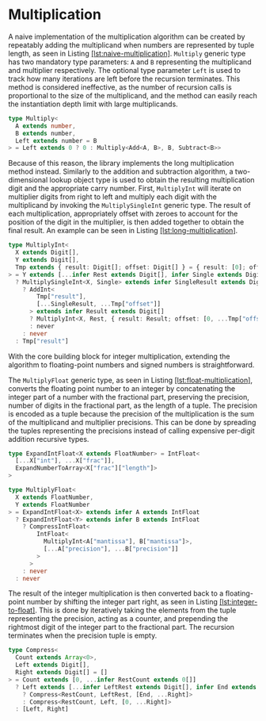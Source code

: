# Multiplication

A naive implementation of the multiplication algorithm can be created by
repeatably adding the multiplicand when numbers are represented by tuple
length, as seen in Listing
[\[lst:naive-multiplication\]](#lst:naive-multiplication). `Multiply`
generic type has two mandatory type parameters: `A` and `B` representing
the multiplicand and multiplier respectively. The optional type
parameter `Left` is used to track how many iterations are left before
the recursion terminates. This method is considered ineffective, as the
number of recursion calls is proportional to the size of the
multiplicand, and the method can easily reach the instantiation depth
limit with large multiplicands.

<div class="listing">

``` TypeScript
type Multiply<
  A extends number,
  B extends number,
  Left extends number = B
> = Left extends 0 ? 0 : Multiply<Add<A, B>, B, Subtract<B>>
```

</div>

Because of this reason, the library implements the long multiplication
method instead. Similarly to the addition and subtraction algorithm, a
two-dimensional lookup object type is used to obtain the resulting
multiplication digit and the appropriate carry number. First,
`MultiplyInt` will iterate on multiplier digits from right to left and
multiply each digit with the multiplicand by invoking the
`MultiplySingleInt` generic type. The result of each multiplication,
appropriately offset with zeroes to account for the position of the
digit in the multiplier, is then added together to obtain the final
result. An example can be seen in Listing
[\[lst:long-multiplication\]](#lst:long-multiplication).

<div class="listing">

``` TypeScript
type MultiplyInt<
  X extends Digit[],
  Y extends Digit[],
  Tmp extends { result: Digit[]; offset: Digit[] } = { result: [0]; offset: [] }
> = Y extends [...infer Rest extends Digit[], infer Single extends Digit]
  ? MultiplySingleInt<X, Single> extends infer SingleResult extends Digit[]
    ? AddInt<
        Tmp["result"],
        [...SingleResult, ...Tmp["offset"]]
      > extends infer Result extends Digit[]
      ? MultiplyInt<X, Rest, { result: Result; offset: [0, ...Tmp["offset"]] }>
      : never
    : never
  : Tmp["result"]
```

</div>

With the core building block for integer multiplication, extending the
algorithm to floating-point numbers and signed numbers is
straightforward.

The `MultiplyFloat` generic type, as seen in Listing
[\[lst:float-multiplication\]](#lst:float-multiplication), converts the
floating point number to an integer by concatenating the integer part of
a number with the fractional part, preserving the precision, number of
digits in the fractional part, as the length of a tuple. The precision
is encoded as a tuple because the precision of the multiplication is the
sum of the multiplicand and multiplier precisions. This can be done by
spreading the tuples representing the precisions instead of calling
expensive per-digit addition recursive types.

<div class="listing">

``` TypeScript
type ExpandIntFloat<X extends FloatNumber> = IntFloat<
  [...X["int"], ...X["frac"]],
  ExpandNumberToArray<X["frac"]["length"]>
>

type MultiplyFloat<
  X extends FloatNumber,
  Y extends FloatNumber
> = ExpandIntFloat<X> extends infer A extends IntFloat
  ? ExpandIntFloat<Y> extends infer B extends IntFloat
    ? CompressIntFloat<
        IntFloat<
          MultiplyInt<A["mantissa"], B["mantissa"]>,
          [...A["precision"], ...B["precision"]]
        >
      >
    : never
  : never
```

</div>

The result of the integer multiplication is then converted back to a
floating-point number by shifting the integer part right, as seen in
Listing [\[lst:integer-to-float\]](#lst:integer-to-float). This is done
by iteratively taking the elements from the tuple representing the
precision, acting as a counter, and prepending the rightmost digit of
the integer part to the fractional part. The recursion terminates when
the precision tuple is empty.

<div class="listing">

``` TypeScript
type Compress<
  Count extends Array<0>,
  Left extends Digit[],
  Right extends Digit[] = []
> = Count extends [0, ...infer RestCount extends 0[]]
  ? Left extends [...infer LeftRest extends Digit[], infer End extends Digit]
    ? Compress<RestCount, LeftRest, [End, ...Right]>
    : Compress<RestCount, Left, [0, ...Right]>
  : [Left, Right]
```

</div>
